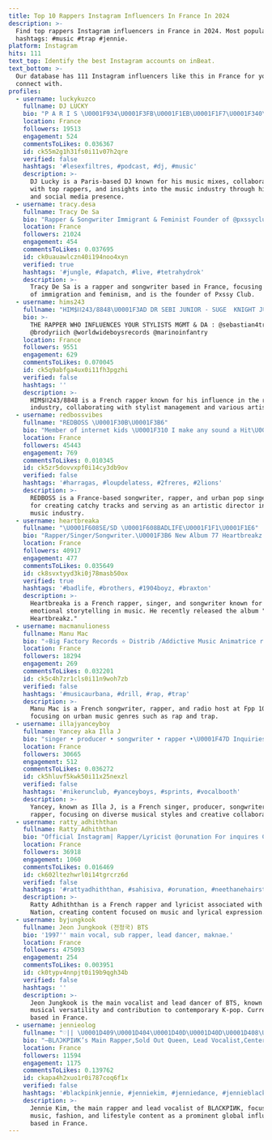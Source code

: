 ```yaml
---
title: Top 10 Rappers Instagram Influencers In France In 2024
description: >-
  Find top rappers Instagram influencers in France in 2024. Most popular
  hashtags: #music #trap #jennie.
platform: Instagram
hits: 111
text_top: Identify the best Instagram accounts on inBeat.
text_bottom: >-
  Our database has 111 Instagram influencers like this in France for you to
  connect with.
profiles:
  - username: luckykuzco
    fullname: DJ LUCKY
    bio: "P A R I S \U0001F934\U0001F3FB\U0001F1EB\U0001F1F7\U0001F340\U0001F335 Certified by yo favorite rappers \U0001F47D @autobahnparis \U0001F3C1 @one28.app \U0001F4BD Mgmt @sidney_kuzco"
    location: France
    followers: 19513
    engagement: 524
    commentsToLikes: 0.036367
    id: ck55m2g1h31fs0i11v07h2qre
    verified: false
    hashtags: '#lesexfiltres, #podcast, #dj, #music'
    description: >-
      DJ Lucky is a Paris-based DJ known for his music mixes, collaborations
      with top rappers, and insights into the music industry through his podcast
      and social media presence.
  - username: tracy.desa
    fullname: Tracy De Sa
    bio: "Rapper & Songwriter Immigrant & Feminist Founder of @pxssyclub ❤️ \U0001F1EE\U0001F1F3 \U0001F1EA\U0001F1F8 \U0001F1F5\U0001F1F9 \U0001F1EB\U0001F1F7 Inquiries: ludo@ovastand.com"
    location: France
    followers: 21024
    engagement: 454
    commentsToLikes: 0.037695
    id: ck0uauawlczn40i194noo4xyn
    verified: true
    hashtags: '#jungle, #dapatch, #live, #tetrahydrok'
    description: >-
      Tracy De Sa is a rapper and songwriter based in France, focusing on themes
      of immigration and feminism, and is the founder of Pxssy Club.
  - username: hims243
    fullname: "HIM$⛓243/8848\U0001F3AD DR SEBI JUNIOR - SUGE  KNIGHT JUNIOR"
    bio: >-
      THE RAPPER WHO INFLUENCES YOUR STYLISTS MGMT & DA : @sebastian4tro
      @brodyriich @worldwideboysrecords @marinoinfantry
    location: France
    followers: 9551
    engagement: 629
    commentsToLikes: 0.070045
    id: ck5q9abfga4ux0i11fh3pgzhi
    verified: false
    hashtags: ''
    description: >-
      HIM$⛓243/8848 is a French rapper known for his influence in the music
      industry, collaborating with stylist management and various artists.
  - username: redbossvibes
    fullname: "REDBOSS \U0001F30B\U0001F3B6"
    bio: "Member of internet kids \U0001F310 I make any sound a Hit\U0001F525\U0001F3B5 /artistic director /Songwriter / rapper /urban pop SINGER /TOPLINER \U0001F3B5\U0001F3A7\U0001F3A4 youtube.com/NTERNETKIDS"
    location: France
    followers: 45443
    engagement: 769
    commentsToLikes: 0.010345
    id: ck5zr5dovvxpf0i14cy3db9ov
    verified: false
    hashtags: '#harragas, #loupdelatess, #2freres, #2lions'
    description: >-
      REDBOSS is a France-based songwriter, rapper, and urban pop singer known
      for creating catchy tracks and serving as an artistic director in the
      music industry.
  - username: heartbreaka
    fullname: "\U0001F608SE/SD \U0001F608BADLIFE\U0001F1F1\U0001F1E6"
    bio: "Rapper/Singer/Songwriter.\U0001F3B6 New Album 77 Heartbreakz \U0001F494 Out now!!!!\U0001F940 40 millions views +\U0001F608 150,000 + youtube subscribers\U0001F64F"
    location: France
    followers: 40917
    engagement: 477
    commentsToLikes: 0.035649
    id: ck8svxtyyd3ki0j78masb50ox
    verified: true
    hashtags: '#badlife, #brothers, #1904boyz, #braxton'
    description: >-
      Heartbreaka is a French rapper, singer, and songwriter known for his
      emotional storytelling in music. He recently released the album "77
      Heartbreakz."
  - username: macmanulioness
    fullname: Manu Mac
    bio: "⭐Big Factory Records ⭐ Distrib /Addictive Music Animatrice radio Fpp 106.3 FM TERREMOTO \U0001F3B5 #paris Songwriter , Rapper ,Radio host \U0001F3A7\U0001F3AC\U0001F4B6 macmanulioness\U0001F981"
    location: France
    followers: 18294
    engagement: 269
    commentsToLikes: 0.032201
    id: ck5c4h7zr1cls0i11n9woh7zb
    verified: false
    hashtags: '#musicaurbana, #drill, #rap, #trap'
    description: >-
      Manu Mac is a French songwriter, rapper, and radio host at Fpp 106.3 FM,
      focusing on urban music genres such as rap and trap.
  - username: illajyanceyboy
    fullname: Yancey aka Illa J
    bio: "singer • producer • songwriter • rapper •\U0001F47D Inquiries : frantz@overstand.fr"
    location: France
    followers: 30665
    engagement: 512
    commentsToLikes: 0.036272
    id: ck5hluvf5kwk50i11x25nexzl
    verified: false
    hashtags: '#nikerunclub, #yanceyboys, #sprints, #vocalbooth'
    description: >-
      Yancey, known as Illa J, is a French singer, producer, songwriter, and
      rapper, focusing on diverse musical styles and creative collaborations.
  - username: ratty_adhiththan
    fullname: Ratty Adhiththan
    bio: "Official Instagram| Rapper/Lyricist @orunation For inquires Contact via Email #OruKural Out Now\U0001F447"
    location: France
    followers: 36918
    engagement: 1060
    commentsToLikes: 0.016469
    id: ck602ltezhwrl0i14tgrcrz6d
    verified: false
    hashtags: '#rattyadhiththan, #sahisiva, #orunation, #neethanehairstyle'
    description: >-
      Ratty Adhiththan is a French rapper and lyricist associated with Oru
      Nation, creating content focused on music and lyrical expression.
  - username: byjungkook
    fullname: Jeon Jungkook (전정국) BTS
    bio: '1997'' main vocal, sub rapper, lead dancer, maknae.'
    location: France
    followers: 475093
    engagement: 254
    commentsToLikes: 0.003951
    id: ck0typv4nnpjt0i19b9qgh34b
    verified: false
    hashtags: ''
    description: >-
      Jeon Jungkook is the main vocalist and lead dancer of BTS, known for his
      musical versatility and contribution to contemporary K-pop. Currently
      based in France.
  - username: jennieolog
    fullname: "♡|| \U0001D409\U0001D404\U0001D40D\U0001D40D\U0001D408\U0001D404 \U0001D40A\U0001D408\U0001D40C⁹⁶"
    bio: "—BLΛƆKPIИK’s Main Rapper,Sold Out Queen, Lead Vocalist,Center Queen,Fashion lcon. —ACE&GLOBAL it girl JENNIE KIM \U0001F451 #jenniedeservesbetter #DolFa"
    location: France
    followers: 11594
    engagement: 1175
    commentsToLikes: 0.139762
    id: ckapa4h2xuo1r0i787coq6f1x
    verified: false
    hashtags: '#blackpinkjennie, #jenniekim, #jenniedance, #jennieblackpink'
    description: >-
      Jennie Kim, the main rapper and lead vocalist of BLΛCKPIИK, focuses on
      music, fashion, and lifestyle content as a prominent global influencer
      based in France.
---
```



